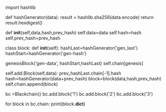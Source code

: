 import hashlib

def hashGenerator(data):
result = hashlib.sha256(data.encode)
return result.hexdigest()

def __init__(self,data,hash,prev_hash)
    self.data=data
    self.hash=hash
    self.prev_hash=prev_hash

class block:
    def __init__(self):
hashLast=hashGenerator('gen_last')
hashStart=hashGenerator('gen-hash')

genesisBlock('gen-data', hashStart,hashLast)
self.chain[genesis]

self.add.Block(self,data):
 prev_hashLast.chain[-1].hash
 hash=hashGenerator(data+prev_hash)
 block=block(data,hash,prev_hash)
 self.chain.append(block)

bc =Blackchain()
bc.add.block('1')
bc.add.block('2')
bc.add.block('3')

for block in bc.chain:
print(block.__dict__)


    

